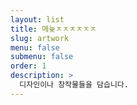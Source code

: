 ```yaml
---
layout: list
title: 메늊ㅈㅈㅈㅈㅈㅈ
slug: artwork
menu: false
submenu: false
order: 1
description: >
  디자인이나 창작물들을 담습니다.
---
```

